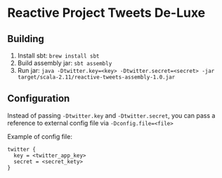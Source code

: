 # Reactive Project Tweets De-Luxe

## Building

1. Install sbt: `brew install sbt`
1. Build assembly jar: `sbt assembly`
1. Run jar: `java -Dtwitter.key=<key> -Dtwitter.secret=<secret> -jar target/scala-2.11/reactive-tweets-assembly-1.0.jar`

## Configuration

Instead of passing `-Dtwitter.key` and `-Dtwitter.secret`, you can pass a reference to external config file via `-Dconfig.file=<file>`

Example of config file:
```
twitter {
  key = <twitter_app_key>
  secret = <secret_kety>
}
```
